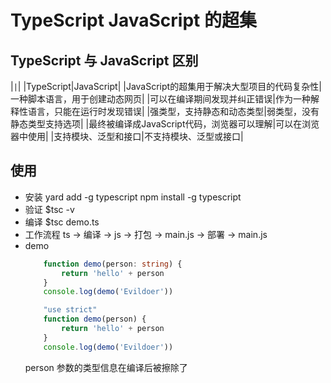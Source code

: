 # TypeScript JavaScript 的超集
## TypeScript 与 JavaScript 区别
|```|```|
|TypeScript|JavaScript|
|JavaScript的超集用于解决大型项目的代码复杂性|一种脚本语言，用于创建动态网页|
|可以在编译期间发现并纠正错误|作为一种解释性语言，只能在运行时发现错误|
|强类型，支持静态和动态类型|弱类型，没有静态类型支持选项|
|最终被编译成JavaScript代码，浏览器可以理解|可以在浏览器中使用|
|支持模块、泛型和接口|不支持模块、泛型或接口|
## 使用
* 安装
    yard add -g typescript
    npm install -g typescript
* 验证
    $tsc -v
* 编译
    $tsc demo.ts
* 工作流程
    ts -> 编译 -> js -> 打包 -> main.js -> 部署 -> main.js
* demo
    ```typescript
        function demo(person: string) {
            return 'hello' + person
        }
        console.log(demo('Evildoer'))
    ```
    ```javascript
        "use strict"
        function demo(person) {
            return 'hello' + person
        }
        console.log(demo('Evildoer'))
    ```
    person 参数的类型信息在编译后被擦除了
